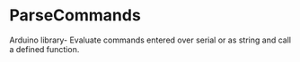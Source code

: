 # ParseCommands
Arduino library- Evaluate commands entered over serial or as string and call a defined function.
